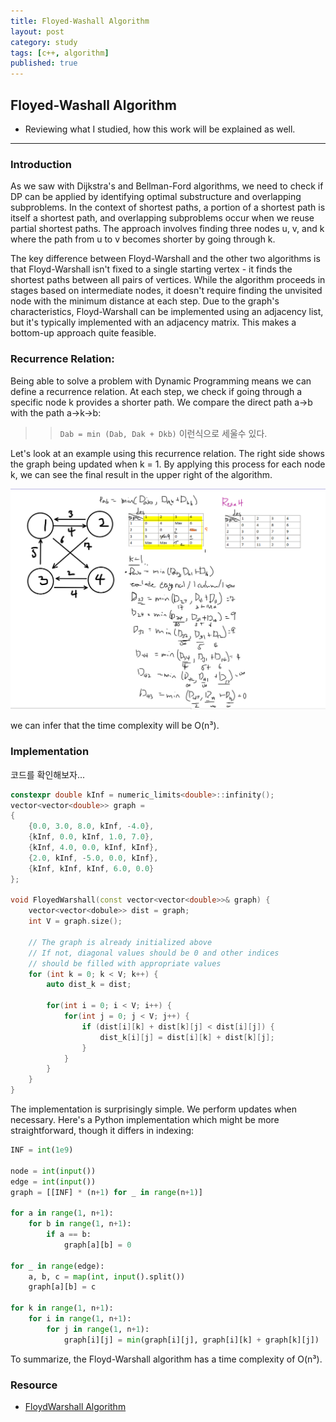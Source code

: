 ```yaml
---
title: Floyed-Washall Algorithm
layout: post
category: study
tags: [c++, algorithm]
published: true
---
```


## Floyed-Washall Algorithm

* Reviewing what I studied, how this work will be explained as well. 
---

### Introduction

As we saw with Dijkstra's and Bellman-Ford algorithms, we need to check if DP can be applied by identifying optimal substructure and overlapping subproblems. In the context of shortest paths, a portion of a shortest path is itself a shortest path, and overlapping subproblems occur when we reuse partial shortest paths. The approach involves finding three nodes u, v, and k where the path from u to v becomes shorter by going through k.

The key difference between Floyd-Warshall and the other two algorithms is that Floyd-Warshall isn't fixed to a single starting vertex - it finds the shortest paths between all pairs of vertices. While the algorithm proceeds in stages based on intermediate nodes, it doesn't require finding the unvisited node with the minimum distance at each step. Due to the graph's characteristics, Floyd-Warshall can be implemented using an adjacency list, but it's typically implemented with an adjacency matrix. This makes a bottom-up approach quite feasible.

### Recurrence Relation:

Being able to solve a problem with Dynamic Programming means we can define a recurrence relation. At each step, we check if going through a specific node k provides a shorter path. We compare the direct path a->b with the path a->k->b:

>> `Dab = min (Dab, Dak + Dkb)` 이런식으로 세울수 있다.

Let's look at an example using this recurrence relation. The right side shows the graph being updated when k = 1. By applying this process for each node k, we can see the final result in the upper right of the algorithm.

![Alt text](../../../assets/img/photo/3-19-2025/floyedWarshall.png)

we can infer that the time complexity will be O(n³).

### Implementation
코드를 확인해보자... 

```c++
constexpr double kInf = numeric_limits<double>::infinity();
vector<vector<double>> graph =
{
	{0.0, 3.0, 8.0, kInf, -4.0},
	{kInf, 0.0, kInf, 1.0, 7.0},
	{kInf, 4.0, 0.0, kInf, kInf},
	{2.0, kInf, -5.0, 0.0, kInf},
	{kInf, kInf, kInf, 6.0, 0.0}
};

void FloyedWarshall(const vector<vector<double>>& graph) {
    vector<vector<dobule>> dist = graph;
    int V = graph.size();

    // The graph is already initialized above
    // If not, diagonal values should be 0 and other indices
    // should be filled with appropriate values
    for (int k = 0; k < V; k++) {
        auto dist_k = dist;

        for(int i = 0; i < V; i++) {
            for(int j = 0; j < V; j++) {
                if (dist[i][k] + dist[k][j] < dist[i][j]) {
                    dist_k[i][j] = dist[i][k] + dist[k][j];
                }
            }
        }
    }
}
```
The implementation is surprisingly simple. We perform updates when necessary. Here's a Python implementation which might be more straightforward, though it differs in indexing:

```python
INF = int(1e9)

node = int(input())
edge = int(input())
graph = [[INF] * (n+1) for _ in range(n+1)]

for a in range(1, n+1):
    for b in range(1, n+1):
        if a == b:
            graph[a][b] = 0

for _ in range(edge):
    a, b, c = map(int, input().split())
    graph[a][b] = c

for k in range(1, n+1):
    for i in range(1, n+1):
        for j in range(1, n+1):
            graph[i][j] = min(graph[i][j], graph[i][k] + graph[k][j])
```

To summarize, the Floyd-Warshall algorithm has a time complexity of O(n³).

### Resource 
* [FloydWarshall Algorithm](https://www.youtube.com/watch?v=hw-SvAR3Zqg&ab_channel=%ED%95%9C%EB%B9%9B%EB%AF%B8%EB%94%94%EC%96%B4)